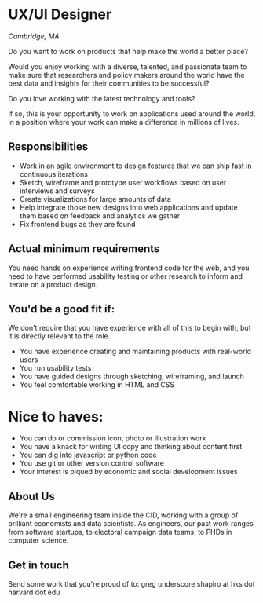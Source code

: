 UX/UI Designer
================
*Cambridge, MA* 

Do you want to work on products that help make the world a better place?

Would you enjoy working with a diverse, talented, and passionate team to make sure that researchers and policy makers around the world have the best data and insights for their communities to be successful?

Do you love working with the latest technology and tools?

If so, this is your opportunity to work on applications used around the world, in a position where your work can make a difference in millions of lives.

Responsibilities
----------------

* Work in an agile environment to design features that we can ship fast in continuous iterations
* Sketch, wireframe and prototype user workflows based on user interviews and surveys
* Create visualizations for large amounts of data
* Help integrate those new designs into web applications and update them based on feedback and analytics we gather
* Fix frontend bugs as they are found



Actual minimum requirements
---------------------------

You need hands on experience writing frontend code for the web, and you need to have performed usability testing or other research to inform and iterate on a product design.


You'd be a good fit if:
----------------------

We don't require that you have experience with all of this to begin with, but it is directly relevant to the role.

* You have experience creating and maintaining products with real-world users
* You run usability tests
* You have guided designs through sketching, wireframing, and launch
* You feel comfortable working in HTML and CSS 


Nice to haves:
==============

* You can do or commission icon, photo or illustration work
* You have a knack for writing UI copy and thinking about content first
* You can dig into javascript or python code
* You use git or other version control software
* Your interest is piqued by economic and social development issues


About Us
--------

We're a small engineering team inside the CID, working with a group of brilliant economists and data scientists. As engineers, our past work ranges from software startups, to electoral campaign data teams, to PHDs in computer science.


Get in touch
------------

Send some work that you're proud of to: greg underscore shapiro at hks dot harvard dot edu
